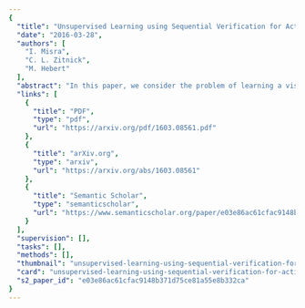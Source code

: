 ```yaml
---
{
  "title": "Unsupervised Learning using Sequential Verification for Action Recognition",
  "date": "2016-03-28",
  "authors": [
    "I. Misra",
    "C. L. Zitnick",
    "M. Hebert"
  ],
  "abstract": "In this paper, we consider the problem of learning a visual representation from the raw spatiotemporal signals in videos for use in action recognition. Our representation is learned without supervision from semantic labels. We formulate it as an unsupervised sequential verification task, i.e., we determine whether a sequence of frames from a video is in the correct temporal order. With this simple task and no semantic labels, we learn a powerful unsupervised representation using a Convolutional Neural Network (CNN). The representation contains complementary information to that learned from supervised image datasets like ImageNet. Qualitative results show that our method captures information that is temporally varying, such as human pose. When used as pre-training for action recognition, our method gives significant gains over learning without external data on benchmark datasets like UCF101 and HMDB51. Our method can also be combined with supervised representations to provide an additional boost in accuracy for action recognition. Finally, to quantify its sensitivity to human pose, we show results for human pose estimation on the FLIC dataset that are competitive with approaches using significantly more supervised training data.",
  "links": [
    {
      "title": "PDF",
      "type": "pdf",
      "url": "https://arxiv.org/pdf/1603.08561.pdf"
    },
    {
      "title": "arXiv.org",
      "type": "arxiv",
      "url": "https://arxiv.org/abs/1603.08561"
    },
    {
      "title": "Semantic Scholar",
      "type": "semanticscholar",
      "url": "https://www.semanticscholar.org/paper/e03e86ac61cfac9148b371d75ce81a55e8b332ca"
    }
  ],
  "supervision": [],
  "tasks": [],
  "methods": [],
  "thumbnail": "unsupervised-learning-using-sequential-verification-for-action-recognition-thumb.jpg",
  "card": "unsupervised-learning-using-sequential-verification-for-action-recognition-card.jpg",
  "s2_paper_id": "e03e86ac61cfac9148b371d75ce81a55e8b332ca"
}
---
```


